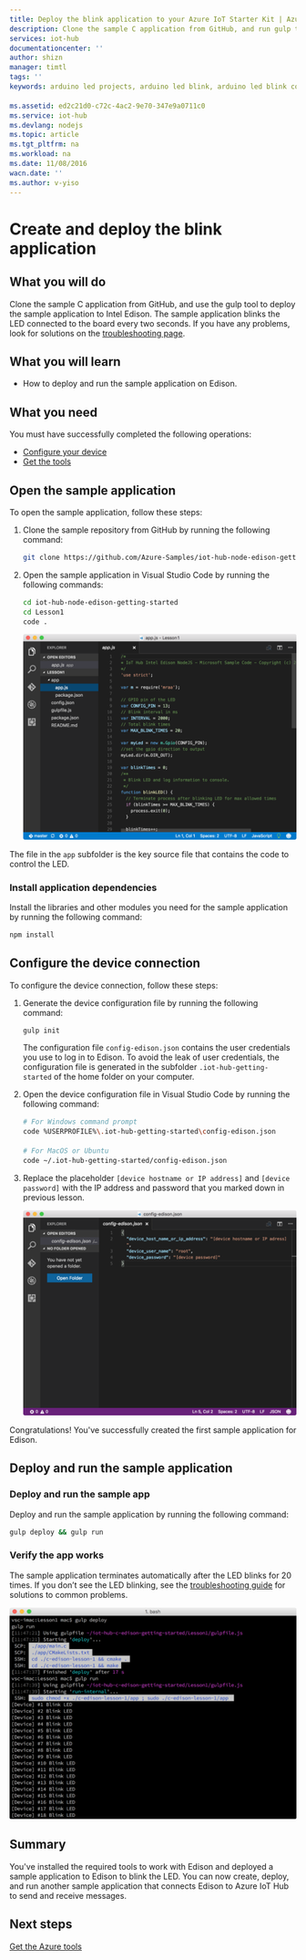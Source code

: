```yaml
---
title: Deploy the blink application to your Azure IoT Starter Kit | Azure
description: Clone the sample C application from GitHub, and run gulp to deploy this application to your Intel Edison board. This sample application blinks the LED connected to the board every two seconds.
services: iot-hub
documentationcenter: ''
author: shizn
manager: timtl
tags: ''
keywords: arduino led projects, arduino led blink, arduino led blink code, arduino blink program, arduino blink example

ms.assetid: ed2c21d0-c72c-4ac2-9e70-347e9a0711c0
ms.service: iot-hub
ms.devlang: nodejs
ms.topic: article
ms.tgt_pltfrm: na
ms.workload: na
ms.date: 11/08/2016
wacn.date: ''
ms.author: v-yiso
---
```


# Create and deploy the blink application
## What you will do
Clone the sample C application from GitHub, and use the gulp tool to deploy the sample application to Intel Edison. The sample application blinks the LED connected to the board every two seconds. If you have any problems, look for solutions on the [troubleshooting page][troubleshooting].

## What you will learn
* How to deploy and run the sample application on Edison.

## What you need
You must have successfully completed the following operations:

* [Configure your device][configure-your-device]
* [Get the tools][get-the-tools]

## Open the sample application
To open the sample application, follow these steps:

1. Clone the sample repository from GitHub by running the following command:

   ```bash
   git clone https://github.com/Azure-Samples/iot-hub-node-edison-getting-started.git
   ```
2. Open the sample application in Visual Studio Code by running the following commands:

   ```bash
   cd iot-hub-node-edison-getting-started
   cd Lesson1
   code .
   ```

   ![Repo structure][repo-structure]

The file in the `app` subfolder is the key source file that contains the code to control the LED.

### Install application dependencies
Install the libraries and other modules you need for the sample application by running the following command:

```bash
npm install
```

## Configure the device connection
To configure the device connection, follow these steps:

1. Generate the device configuration file by running the following command:

   ```bash
   gulp init
   ```

   The configuration file `config-edison.json` contains the user credentials you use to log in to Edison. To avoid the leak of user credentials, the configuration file is generated in the subfolder `.iot-hub-getting-started` of the home folder on your computer.

2. Open the device configuration file in Visual Studio Code by running the following command:

   ```bash
   # For Windows command prompt
   code %USERPROFILE%\.iot-hub-getting-started\config-edison.json

   # For MacOS or Ubuntu
   code ~/.iot-hub-getting-started/config-edison.json
   ```

3. Replace the placeholder `[device hostname or IP address]` and `[device password]` with the IP address and password that you marked down in previous lesson.

   ![Config.json](./media/iot-hub-intel-edison-lessons/lesson1/vscode-config-mac.png)

Congratulations! You've successfully created the first sample application for Edison.

## Deploy and run the sample application

### Deploy and run the sample app
Deploy and run the sample application by running the following command:

```bash
gulp deploy && gulp run
```

### Verify the app works
The sample application terminates automatically after the LED blinks for 20 times. If you don’t see the LED blinking, see the [troubleshooting guide][troubleshooting] for solutions to common problems.

![LED blinking][led-blinking]

## Summary
You've installed the required tools to work with Edison and deployed a sample application to Edison to blink the LED. You can now create, deploy, and run another sample application that connects Edison to Azure IoT Hub to send and receive messages.

## Next steps
[Get the Azure tools][get-the-azure-tools]

<!-- Images and links -->

[troubleshooting]: ./iot-hub-intel-edison-kit-node-troubleshooting.md
[Configure-your-device]: ./iot-hub-intel-edison-kit-node-lesson1-configure-your-device.md
[get-the-tools]: ./iot-hub-intel-edison-kit-node-lesson1-get-the-tools-win32.md
[repo-structure]: ./media/iot-hub-intel-edison-lessons/lesson1/repo_structure.png
[led-blinking]: ./media/iot-hub-intel-edison-lessons/lesson1/led_blinking.png
[get-the-azure-tools]: ./iot-hub-intel-edison-kit-node-lesson2-get-azure-tools-win32.md